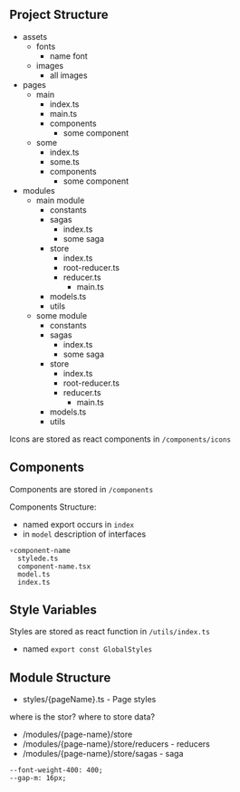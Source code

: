 ## Project Structure

- assets
  - fonts
    - name font
  - images
    - all images
- pages
  - main
    - index.ts
    - main.ts
    - components
      - some component
  - some
    - index.ts
    - some.ts
    - components
      - some component
- modules
  - main module
    - constants
    - sagas
      - index.ts
      - some saga
    - store
      - index.ts
      - root-reducer.ts
      - reducer.ts
        - main.ts
    - models.ts
    - utils
  - some module
    - constants
    - sagas
      - index.ts
      - some saga
    - store
      - index.ts
      - root-reducer.ts
      - reducer.ts
        - main.ts
    - models.ts
    - utils

Icons are stored as react components in `/components/icons`


## Components

Components are stored in `/components`

Components Structure:

- named export occurs in `index`
- in `model` description of interfaces

```
▿component-name
  stylede.ts
  component-name.tsx
  model.ts
  index.ts
```

## Style Variables

Styles are stored as react function in `/utils/index.ts`

- named `export const GlobalStyles`

## Module Structure
* styles/{pageName}.ts - Page styles


where is the stor? where to store data?

* /modules/{page-name}/store
* /modules/{page-name}/store/reducers - reducers
* /modules/{page-name}/store/sagas - saga

```
--font-weight-400: 400;
--gap-m: 16px;
```

